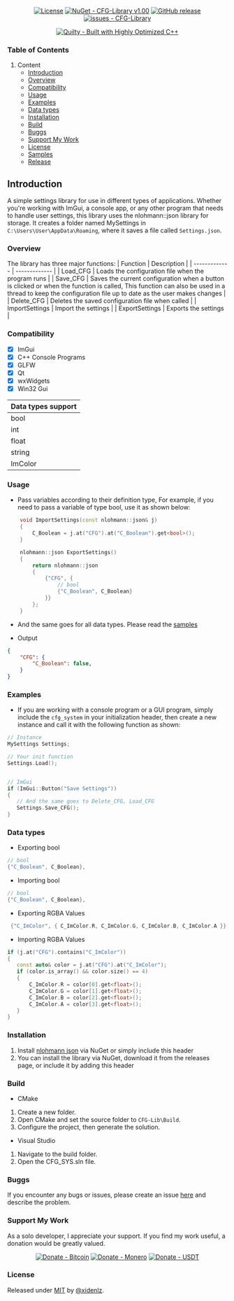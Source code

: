 <div align="center">

[![License](https://img.shields.io/badge/License-MIT-blue)](#license)
[![NuGet - CFG-Library v1.00](https://img.shields.io/badge/NuGet-CFG--Library_v1.00-blue?logo=nuget)](https://)
[![GitHub release](https://img.shields.io/github/release/xidenlz/CFG-Library?include_prereleases=&sort=semver&color=green)](https://github.com/xidenlz/CFG-Library/releases/)
[![issues - CFG-Library](https://img.shields.io/github/issues/xidenlz/CFG-Library)](https://github.com/xidenlz/CFG-Library/issues)
</div>

<div align="center">
     
[![Quilty - Built with Highly Optimized C++](https://img.shields.io/badge/Quilty-Built_with_Highly_Optimized_C%2B%2B-blue?logo=github)](https://)
</div>

### Table of Contents
1. Content
     - [Introduction](https://github.com/xidenlz/CFG-Library/tree/main?tab=readme-ov-file#introduction)
     - [Overview](https://github.com/xidenlz/CFG-Library/tree/main?tab=readme-ov-file#overview)
     - [Compatibility](https://github.com/xidenlz/CFG-Library/tree/main?tab=readme-ov-file#compatibility)
     - [Usage](https://github.com/xidenlz/CFG-Library/tree/main?tab=readme-ov-file#usage)
     - [Examples](https://github.com/xidenlz/CFG-Library/tree/main?tab=readme-ov-file#examples)
     - [Data types](https://github.com/xidenlz/CFG-Library/tree/main?tab=readme-ov-file#data-types)
     - [Installation](https://github.com/xidenlz/CFG-Library/tree/main?tab=readme-ov-file#installation)
     - [Build](https://github.com/xidenlz/CFG-Library/tree/main?tab=readme-ov-file#build)
     - [Buggs](https://github.com/xidenlz/CFG-Library/tree/main?tab=readme-ov-file#buggs)
     - [Support My Work](https://github.com/xidenlz/CFG-Library/tree/main?tab=readme-ov-file#support-my-work)
     - [License](https://github.com/xidenlz/CFG-Library/blob/main/LICENSE)
     - [Samples](https://github.com/xidenlz/CFG-Library/blob/main/Samples/Examples/CFG.h)
     - [Release](https://github.com/xidenlz/CFG-Library/releases)
  


## Introduction
A simple settings library for use in different types of applications. Whether you're working with ImGui, a console app, or any other program that needs to handle user settings, this library uses the nlohmann::json library for storage. It creates a folder named MySettings in `C:\Users\User\AppData\Roaming`, where it saves a file called `Settings.json`.





### Overview
The library has three major functions:
| Function  | Description |
| ------------- | ------------- |
| Load_CFG | Loads the configuration file when the program runs  |
| Save_CFG  |  Saves the current configuration when a button is clicked or when the function is called, This function can also be used in a thread to keep the configuration file up to date as the user makes changes  |
| Delete_CFG  | Deletes the saved configuration file when called  |
| ImportSettings  | Import the settings  |
| ExportSettings  | Exports the settings   |


### Compatibility 
- [x] ImGui                          
- [x] C++ Console Programs
- [x] GLFW
- [x] Qt 
- [x] wxWidgets
- [x] Win32 Gui

| **Data types support** |
| :---         |
| bool   |
| int   |
| float   |
| string   |
| ImColor   |


### Usage 
- Pass variables according to their definition type, For example, if you need to pass a variable of type bool, use it as shown below:
```cpp
    void ImportSettings(const nlohmann::json& j)
    {
        C_Boolean = j.at("CFG").at("C_Boolean").get<bool>(); 
    }

    nlohmann::json ExportSettings()
    {
        return nlohmann::json
        {
            {"CFG", {
                // bool 
                {"C_Boolean", C_Boolean}
            }}
        };
    }
```


- And the same goes for all data types. Please read the [samples](https://github.com/xidenlz/CFG-Library/blob/main/Samples/Examples/CFG.h)

- Output
```json
{
    "CFG": {
        "C_Boolean": false,
    }
}
```
### Examples 
- If you are working with a console program or a GUI program, simply include the `cfg_system` in your initialization header, then create a new instance and call it with the following function as shown:
```cpp
// Instance
MySettings Settings;

// Your init function
Settings.Load();


// ImGui
if (ImGui::Button("Save Settings"))
{
   // And the same goes to Delete_CFG, Load_CFG
   Settings.Save_CFG();
}
```
### Data types 
- Exporting bool
```cpp
// bool 
{"C_Boolean", C_Boolean},
```

- Importing bool 
```cpp
// bool 
{"C_Boolean", C_Boolean},
```

- Exporting RGBA Values
```cpp
 {"C_ImColor", { C_ImColor.R, C_ImColor.G, C_ImColor.B, C_ImColor.A }} 
```

- Importing RGBA Values
 ```cpp
if (j.at("CFG").contains("C_ImColor"))
{
    const auto& color = j.at("CFG").at("C_ImColor");
    if (color.is_array() && color.size() == 4)
    {
        C_ImColor.R = color[0].get<float>();
        C_ImColor.G = color[1].get<float>();
        C_ImColor.B = color[2].get<float>();
        C_ImColor.A = color[3].get<float>();
    }
}
```


### Installation
1. Install [nlohmann json](https://github.com/nlohmann/json) via NuGet or simply include this header
2. You can install the library via NuGet, download it from the releases page, or include it by adding this header


### Build
- CMake
1. Create a new folder.
2. Open CMake and set the source folder to `CFG-Lib\Build`.
3. Configure the project, then generate the solution.

- Visual Studio
1. Navigate to the build folder.
2. Open the CFG_SYS.sln file.


### Buggs
If you encounter any bugs or issues, please create an issue [here](https://github.com/xidenlz/cfg_system/issues/new) and describe the problem.

### Support My Work
As a solo developer, I appreciate your support. If you find my work useful, a donation would be greatly valued.

<div align="center">
     
[![Donate - Bitcoin](https://img.shields.io/static/v1?label=Donate&message=Bitcoin&color=%23F7931A&logo=bitcoin)](https://raw.githubusercontent.com/xidenlz/CFG-Library/main/Assets/Donation/BTC.png?token=GHSAT0AAAAAACPJSWJTJTVRINRQD3ZIXQ4UZWLW3EQ)
[![Donate - Monero](https://img.shields.io/static/v1?label=Donate&message=Monero&color=%23FF6600&logo=monero)](https://raw.githubusercontent.com/xidenlz/CFG-Library/main/Assets/Donation/XMR.png?token=GHSAT0AAAAAACPJSWJTE6LKQZPU44ZMFQS2ZWLW2RQ)
[![Donate - USDT](https://img.shields.io/static/v1?label=Donate&message=USDT&color=%2350AF95&logo=tether)](https://raw.githubusercontent.com/xidenlz/CFG-Library/main/Assets/Donation/USDT_TRX.png?token=GHSAT0AAAAAACPJSWJTDNFZL6NSP3VI6D72ZWLW3JQ)
</div>

### License 
Released under [MIT](/LICENSE) by [@xidenlz](https://github.com/xidenlz).

